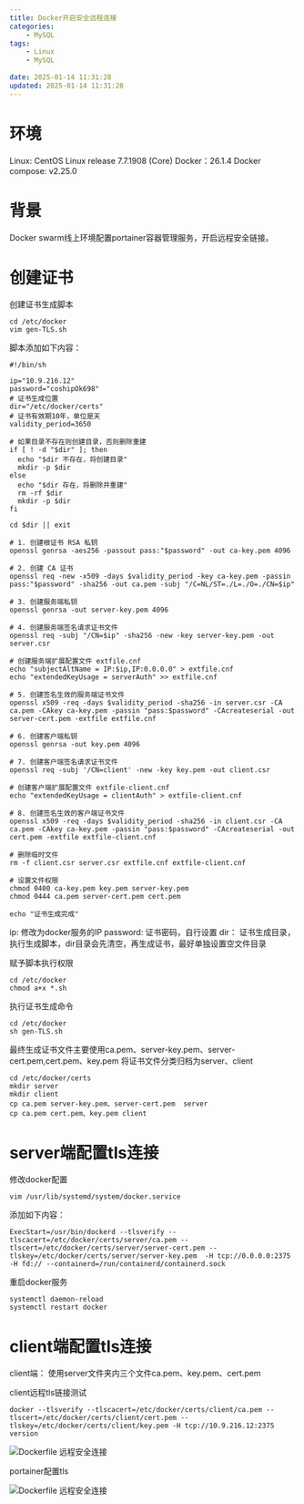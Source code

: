 ```yaml
---
title: Docker开启安全远程连接
categories:
	- MySQL
tags: 
	- Linux
	- MySQL
	
date: 2025-01-14 11:31:28
updated: 2025-01-14 11:31:28
---
```


<!-- toc -->
# <span id="inline-blue">环境</span>
Linux: CentOS Linux release 7.7.1908 (Core)
Docker：26.1.4
Docker compose: v2.25.0

# <span id="inline-blue">背景</span>

Docker swarm线上环境配置portainer容器管理服务，开启远程安全链接。

# <span id="inline-blue">创建证书</span>

创建证书生成脚本
```shell
cd /etc/docker
vim gen-TLS.sh
```

脚本添加如下内容：
```shell
#!/bin/sh

ip="10.9.216.12"
password="coshipOk698"
# 证书生成位置
dir="/etc/docker/certs" 
# 证书有效期10年，单位是天
validity_period=3650    

# 如果目录不存在则创建目录，否则删除重建
if [ ! -d "$dir" ]; then
  echo "$dir 不存在，将创建目录"
  mkdir -p $dir
else
  echo "$dir 存在，将删除并重建"
  rm -rf $dir
  mkdir -p $dir
fi

cd $dir || exit

# 1. 创建根证书 RSA 私钥
openssl genrsa -aes256 -passout pass:"$password" -out ca-key.pem 4096

# 2. 创建 CA 证书
openssl req -new -x509 -days $validity_period -key ca-key.pem -passin pass:"$password" -sha256 -out ca.pem -subj "/C=NL/ST=./L=./O=./CN=$ip"

# 3. 创建服务端私钥
openssl genrsa -out server-key.pem 4096

# 4. 创建服务端签名请求证书文件
openssl req -subj "/CN=$ip" -sha256 -new -key server-key.pem -out server.csr

# 创建服务端扩展配置文件 extfile.cnf
echo "subjectAltName = IP:$ip,IP:0.0.0.0" > extfile.cnf
echo "extendedKeyUsage = serverAuth" >> extfile.cnf

# 5. 创建签名生效的服务端证书文件
openssl x509 -req -days $validity_period -sha256 -in server.csr -CA ca.pem -CAkey ca-key.pem -passin "pass:$password" -CAcreateserial -out server-cert.pem -extfile extfile.cnf

# 6. 创建客户端私钥
openssl genrsa -out key.pem 4096

# 7. 创建客户端签名请求证书文件
openssl req -subj '/CN=client' -new -key key.pem -out client.csr

# 创建客户端扩展配置文件 extfile-client.cnf
echo "extendedKeyUsage = clientAuth" > extfile-client.cnf

# 8. 创建签名生效的客户端证书文件
openssl x509 -req -days $validity_period -sha256 -in client.csr -CA ca.pem -CAkey ca-key.pem -passin "pass:$password" -CAcreateserial -out cert.pem -extfile extfile-client.cnf

# 删除临时文件
rm -f client.csr server.csr extfile.cnf extfile-client.cnf

# 设置文件权限
chmod 0400 ca-key.pem key.pem server-key.pem
chmod 0444 ca.pem server-cert.pem cert.pem

echo "证书生成完成"
```

ip: 修改为docker服务的IP
password: 证书密码，自行设置
dir： 证书生成目录，执行生成脚本，dir目录会先清空，再生成证书，最好单独设置空文件目录

赋予脚本执行权限
```shell
cd /etc/docker 
chmod a+x *.sh
```

执行证书生成命令

```shell
cd /etc/docker
sh gen-TLS.sh
```

最终生成证书文件主要使用ca.pem、server-key.pem、server-cert.pem,cert.pem、key.pem
将证书文件分类归档为server、client

```shell
cd /etc/docker/certs
mkdir server 
mkdir client
cp ca.pem server-key.pem、server-cert.pem  server
cp ca.pem cert.pem、key.pem client
```

# <span id="inline-blue">server端配置tls连接</span>

修改docker配置

```shell
vim /usr/lib/systemd/system/docker.service
```

添加如下内容：

```shell
ExecStart=/usr/bin/dockerd --tlsverify --tlscacert=/etc/docker/certs/server/ca.pem --tlscert=/etc/docker/certs/server/server-cert.pem --tlskey=/etc/docker/certs/server/server-key.pem  -H tcp://0.0.0.0:2375  -H fd:// --containerd=/run/containerd/containerd.sock
```

重启docker服务

```shell
systemctl daemon-reload
systemctl restart docker
```
# <span id="inline-blue">client端配置tls连接</span>
client端：
使用server文件夹内三个文件ca.pem、key.pem、cert.pem

client远程tls链接测试
```shell
docker --tlsverify --tlscacert=/etc/docker/certs/client/ca.pem --tlscert=/etc/docker/certs/client/cert.pem --tlskey=/etc/docker/certs/client/key.pem -H tcp://10.9.216.12:2375 version
```
![Dockerfile 远程安全连接](/images/docker/20250114/docker_20250114_001.png)


portainer配置tls

![Dockerfile 远程安全连接](/images/docker/20250114/docker_20250114_002.png)

